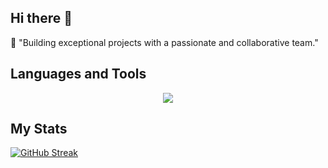 ## Hi there 👋

💼 "Building exceptional projects with a passionate and collaborative team." 

## Languages and Tools
<div align=center>
<img align="center" src="https://skillicons.dev/icons?i=spring,java,solidity,vue,nodejs,nextjs,aws,gcp,docker,nginx,github,gitlab,maven,gradle,hibernate,ipfs,js,typescript,jquery,kafka,linux,mysql,npm,opencv,postgres,postman,prometheus,idea,pycharm,rabbitmq,redhat,regex,redis,remix,sentry,vscode,twitter,vim,npm,yarn&theme=light&perline=10" />
</div>

## My Stats

[![GitHub Streak](https://github-readme-streak-stats.herokuapp.com?user=konbluesky)](https://git.io/streak-stats)

<!--
**konbluesky/konbluesky** is a ✨ _special_ ✨ repository because its `README.md` (this file) appears on your GitHub profile.

Here are some ideas to get you started:

- 🔭 I’m currently working on ...
- 🌱 I’m currently learning ...
- 👯 I’m looking to collaborate on ...
- 🤔 I’m looking for help with ...
- 💬 Ask me about ...
- 📫 How to reach me: ...
- 😄 Pronouns: ...
- ⚡ Fun fact: ...
-->
